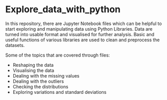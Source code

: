 # Explore_data_with_python

In this repository, there are Jupyter Notebook files which can be helpful to start exploring and manipulating data using Python Libraries.
Data are turned into usable format and visualised for further analysis.
Basic and useful functions of various libraries are used to clean and preprocess the datasets.

Some of the topics that are covered through files:

* Reshaping the data
* Visualising the data
* Dealing with the missing values
* Dealing with the outliers
* Checking the distributions
* Exploring variations and standard deviations
